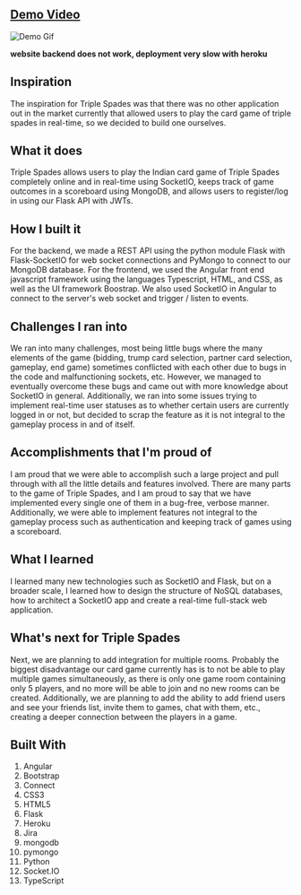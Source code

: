 ## [Demo Video](https://www.youtube.com/watch?v=-WdOp0SG6MY)
![Demo Gif](https://s1.gifyu.com/images/TripleSpades.gif)

**website backend does not work, deployment very slow with heroku**

## Inspiration

The inspiration for Triple Spades was that there was no other application out in the market currently that allowed users to play the card game of triple spades in real-time, so we decided to build one ourselves.

## What it does

Triple Spades allows users to play the Indian card game of Triple Spades completely online and in real-time using SocketIO, keeps track of game outcomes in a scoreboard using MongoDB, and allows users to register/log in using our Flask API with JWTs.

## How I built it

For the backend, we made a REST API using the python module Flask with Flask-SocketIO for web socket connections and PyMongo to connect to our MongoDB database. For the frontend, we used the Angular front end javascript framework using the languages Typescript, HTML, and CSS, as well as the UI framework Boostrap. We also used SocketIO in Angular to connect to the server's web socket and trigger / listen to events.

## Challenges I ran into

We ran into many challenges, most being little bugs where the many elements of the game (bidding, trump card selection, partner card selection, gameplay, end game) sometimes conflicted with each other due to bugs in the code and malfunctioning sockets, etc. However, we managed to eventually overcome these bugs and came out with more knowledge about SocketIO in general. Additionally, we ran into some issues trying to implement real-time user statuses as to whether certain users are currently logged in or not, but decided to scrap the feature as it is not integral to the gameplay process in and of itself.

## Accomplishments that I'm proud of

I am proud that we were able to accomplish such a large project and pull through with all the little details and features involved. There are many parts to the game of Triple Spades, and I am proud to say that we have implemented every single one of them in a bug-free, verbose manner. Additionally, we were able to implement features not integral to the gameplay process such as authentication and keeping track of games using a scoreboard.

## What I learned

I learned many new technologies such as SocketIO and Flask, but on a broader scale, I learned how to design the structure of NoSQL databases, how to architect a SocketIO app and create a real-time full-stack web application.

## What's next for Triple Spades

Next, we are planning to add integration for multiple rooms. Probably the biggest disadvantage our card game currently has is to not be able to play multiple games simultaneously, as there is only one game room containing only 5 players, and no more will be able to join and no new rooms can be created. Additionally, we are planning to add the ability to add friend users and see your friends list, invite them to games, chat with them, etc., creating a deeper connection between the players in a game.

## Built With

1. Angular
2. Bootstrap
3. Connect
4. CSS3
5. HTML5
6. Flask
7. Heroku
8. Jira
9. mongodb
10. pymongo
11. Python
12. Socket.IO
13. TypeScript
